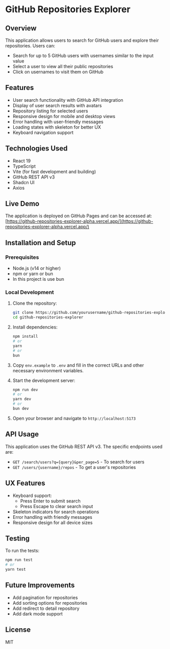 # GitHub Repositories Explorer

## Overview

This application allows users to search for GitHub users and explore their repositories. Users can:

- Search for up to 5 GitHub users with usernames similar to the input value
- Select a user to view all their public repositories
- Click on usernames to visit them on GitHub

## Features

- User search functionality with GitHub API integration
- Display of user search results with avatars
- Repository listing for selected users
- Responsive design for mobile and desktop views
- Error handling with user-friendly messages
- Loading states with skeleton for better UX
- Keyboard navigation support

## Technologies Used

- React 19
- TypeScript
- Vite (for fast development and building)
- GitHub REST API v3
- Shadcn UI
- Axios

## Live Demo

The application is deployed on GitHub Pages and can be accessed at: [https://github-repositories-explorer-alpha.vercel.app/](https://github-repositories-explorer-alpha.vercel.app/)

## Installation and Setup

### Prerequisites

- Node.js (v14 or higher)
- npm or yarn or bun
- In this project is use bun

### Local Development

1. Clone the repository:

   ```bash
   git clone https://github.com/yourusername/github-repositories-explorer.git
   cd github-repositories-explorer
   ```

2. Install dependencies:

   ```bash
   npm install
   # or
   yarn
   # or
   bun
   ```

3. Copy `env.example` to `.env` and fill in the correct URLs and other necessary environment variables.

4. Start the development server:

   ```bash
   npm run dev
   # or
   yarn dev
   # or
   bun dev
   ```

5. Open your browser and navigate to `http://localhost:5173`

## API Usage

This application uses the GitHub REST API v3. The specific endpoints used are:

- `GET /search/users?q={query}&per_page=5` - To search for users
- `GET /users/{username}/repos` - To get a user's repositories

## UX Features

- Keyboard support:
  - Press Enter to submit search
  - Press Escape to clear search input
- Skeleton indicators for search operations
- Error handling with friendly messages
- Responsive design for all device sizes

## Testing

To run the tests:

```bash
npm run test
# or
yarn test
```

## Future Improvements

- Add pagination for repositories
- Add sorting options for repositories
- Add redirect to detail repository
- Add dark mode support

## License

MIT
